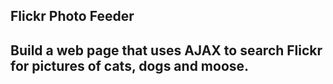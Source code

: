 Flickr Photo Feeder
-------------------

Build a web page that uses AJAX to search Flickr for pictures of cats, dogs and moose.
--------------------------------------------------------------------------------------
